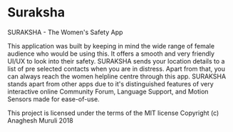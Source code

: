 # Suraksha

SURAKSHA - The Women's Safety App

This application was built by keeping in mind the wide range of female audience who would be using this. It offers a smooth and very friendly UI/UX  to look into their safety.
SURAKSHA sends your location details to a list of pre selected contacts when you are in distress. Apart from that, you can always reach the women helpline centre through this app.
SURAKSHA stands apart from other apps due to it's distinguished features of very interactive online Community Forum, Language Support, and Motion Sensors made for ease-of-use.

This project is licensed under the terms of the MIT license
Copyright (c) Anaghesh Muruli 2018




